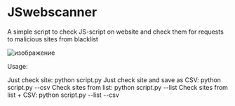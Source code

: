 # JSwebscanner
A simple script to check JS-script on website and check them for requests to malicious sites from blacklist

![изображение](https://github.com/user-attachments/assets/590a8b55-ccc4-47e5-8a7f-38a49b73995e)

Usage:

Just check site: python script.py
Just check site and save as CSV:	python script.py --csv
Check sites from list:	python script.py --list
Check sites from list + CSV:	python script.py --list --csv
